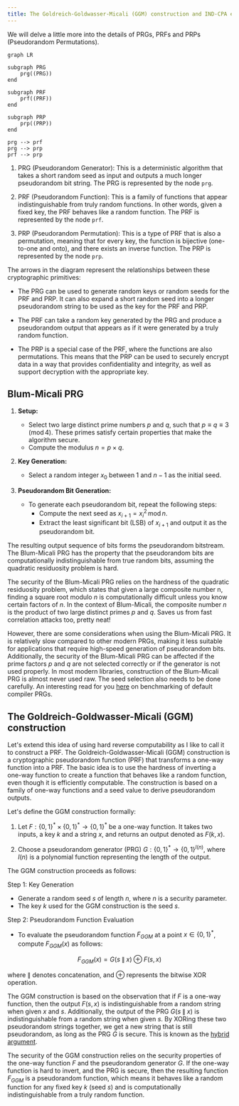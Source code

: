 ```yaml
---
title: The Goldreich-Goldwasser-Micali (GGM) construction and IND-CPA encryption
---
```


We will delve a little more into the details of PRGs, PRFs and PRPs (Pseudorandom Permutations).

```mermaid
graph LR

subgraph PRG
    prg((PRG))
end

subgraph PRF
    prf((PRF))
end

subgraph PRP
    prp((PRP))
end

prg --> prf
prg --> prp
prf --> prp
```

1. PRG (Pseudorandom Generator): This is a deterministic algorithm that takes a short random seed as input and outputs a much longer pseudorandom bit string. The PRG is represented by the node `prg`.

2. PRF (Pseudorandom Function): This is a family of functions that appear indistinguishable from truly random functions. In other words, given a fixed key, the PRF behaves like a random function. The PRF is represented by the node `prf`.

3. PRP (Pseudorandom Permutation): This is a type of PRF that is also a permutation, meaning that for every key, the function is bijective (one-to-one and onto), and there exists an inverse function. The PRP is represented by the node `prp`.

The arrows in the diagram represent the relationships between these cryptographic primitives:

- The PRG can be used to generate random keys or random seeds for the PRF and PRP. It can also expand a short random seed into a longer pseudorandom string to be used as the key for the PRF and PRP.

- The PRF can take a random key generated by the PRG and produce a pseudorandom output that appears as if it were generated by a truly random function.

- The PRP is a special case of the PRF, where the functions are also permutations. This means that the PRP can be used to securely encrypt data in a way that provides confidentiality and integrity, as well as support decryption with the appropriate key.


## Blum-Micali PRG

1. **Setup:**
   - Select two large distinct prime numbers $p$ and $q$, such that $p \equiv q \equiv 3 \, (\text{mod} \, 4)$. These primes satisfy certain properties that make the algorithm secure.
   - Compute the modulus $n = p \times q$.

2. **Key Generation:**
   - Select a random integer $x_0$ between 1 and $n - 1$ as the initial seed.

3. **Pseudorandom Bit Generation:**
   - To generate each pseudorandom bit, repeat the following steps:
     - Compute the next seed as $x_{i+1} = x_i^2 \, \text{mod} \, n$.
     - Extract the least significant bit (LSB) of $x_{i+1}$ and output it as the pseudorandom bit.

The resulting output sequence of bits forms the pseudorandom bitstream. The Blum-Micali PRG has the property that the pseudorandom bits are computationally indistinguishable from true random bits, assuming the quadratic residuosity problem is hard.

The security of the Blum-Micali PRG relies on the hardness of the quadratic residuosity problem, which states that given a large composite number n, finding a square root modulo $n$ is computationally difficult unless you know certain factors of $n$. In the context of Blum-Micali, the composite number $n$ is the product of two large distinct primes $p$ and $q$. Saves us from fast correlation attacks too, pretty neat!

However, there are some considerations when using the Blum-Micali PRG. It is relatively slow compared to other modern PRGs, making it less suitable for applications that require high-speed generation of pseudorandom bits. Additionally, the security of the Blum-Micali PRG can be affected if the prime factors $p$ and $q$ are not selected correctly or if the generator is not used properly. In most modern libraries, construction of the Blum-Micali PRG is almost never used raw. The seed selection also needs to be done carefully. An interesting read for you [here](https://arxiv.org/pdf/2109.12997.pdf) on benchmarking of default compiler PRGs.

## The Goldreich-Goldwasser-Micali (GGM) construction

Let's extend this idea of using hard reverse computability as I like to call it to construct a PRF. The Goldreich-Goldwasser-Micali (GGM) construction is a cryptographic pseudorandom function (PRF) that transforms a one-way function into a PRF. The basic idea is to use the hardness of inverting a one-way function to create a function that behaves like a random function, even though it is efficiently computable. The construction is based on a family of one-way functions and a seed value to derive pseudorandom outputs.

Let's define the GGM construction formally:

1. Let $F: \{0, 1\}^* \times \{0, 1\}^* \rightarrow \{0, 1\}^*$ be a one-way function. It takes two inputs, a key $k$ and a string $x$, and returns an output denoted as $F(k, x)$.

2. Choose a pseudorandom generator (PRG) $G: \{0, 1\}^* \rightarrow \{0, 1\}^{l(n)}$, where $l(n)$ is a polynomial function representing the length of the output.

The GGM construction proceeds as follows:

Step 1: Key Generation

- Generate a random seed $s$ of length $n$, where $n$ is a security parameter.
- The key $k$ used for the GGM construction is the seed $s$.

Step 2: Pseudorandom Function Evaluation

- To evaluate the pseudorandom function $F_{GGM}$ at a point $x \in \{0, 1\}^*$, compute $F_{GGM}(x)$ as follows:

$$
F_{GGM}(x) = G(s \mathbin\| x) \oplus F(s, x)
$$

where $\mathbin\|$ denotes concatenation, and $\oplus$ represents the bitwise XOR operation.

The GGM construction is based on the observation that if $F$ is a one-way function, then the output $F(s, x)$ is indistinguishable from a random string when given $x$ and $s$. Additionally, the output of the PRG $G(s \mathbin\| x)$ is indistinguishable from a random string when given $s$. By XORing these two pseudorandom strings together, we get a new string that is still pseudorandom, as long as the PRG $G$ is secure. This is known as the [hybrid argument](/introduction/hybrid-and-PRF).

The security of the GGM construction relies on the security properties of the one-way function $F$ and the pseudorandom generator $G$. If the one-way function is hard to invert, and the PRG is secure, then the resulting function $F_{GGM}$ is a pseudorandom function, which means it behaves like a random function for any fixed key $k$ (seed $s$) and is computationally indistinguishable from a truly random function.